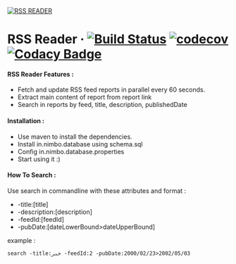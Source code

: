 [![RSS READER](http://uupload.ir/files/9fje_rss-icon.png)](https://github.com/hamidrezash2000/RSS_Reader) 
# RSS Reader &middot;  [![Build Status](https://api.travis-ci.com/hamidrezash2000/rss_reader.svg?branch=master)](https://api.travis-ci.com/hamidrezash2000/rss_reader) [![codecov](https://codecov.io/gh/hamidrezash2000/RSS_Reader/branch/master/graph/badge.svg)](https://codecov.io/gh/hamidrezash2000/RSS_Reader) [![Codacy Badge](https://api.codacy.com/project/badge/Grade/2c8a8ce4f67b4e358b359c71fb801de7)](https://www.codacy.com/app/hamidrezash2000/RSS_Reader?utm_source=github.com&amp;utm_medium=referral&amp;utm_content=hamidrezash2000/RSS_Reader&amp;utm_campaign=Badge_Grade)


#### RSS Reader Features :

  - Fetch and update RSS feed reports in parallel every 60 seconds. 
  - Extract main content of report from report link
  - Search in reports by feed, title, description, publishedDate

#### Installation :

- Use maven to install the dependencies.
- Install in.nimbo.database using schema.sql
- Config in.nimbo.database.properties
- Start using it :)

#### How To Search :
Use search in commandline with these attributes and format :
- -title:[title]
- -description:[description]
- -feedId:[feedId]
- -pubDate:[dateLowerBound>dateUpperBound]

example : 
```
search -title:خبر -feedId:2 -pubDate:2000/02/23>2002/05/03
```
